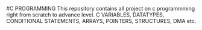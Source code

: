 #C PROGRAMMING
This repository contains all project on c programmming right from scratch to advance level. 
C VARIABLES, DATATYPES, CONDITIONAL STATEMENTS, ARRAYS, POINTERS, STRUCTURES, DMA etc.